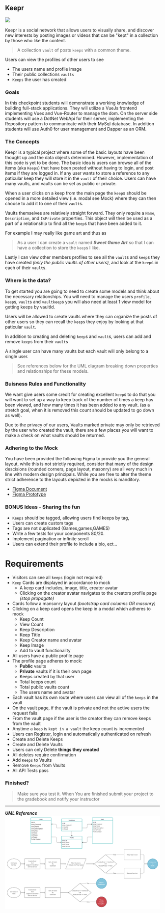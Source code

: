 ## Keepr

<img class="img-responsive" src="https://images.unsplash.com/photo-1462045504115-6c1d931f07d1?ixlib=rb-1.2.1&auto=format&fit=crop&w=1951&q=80">

Keepr is a social network that allows users to visually share, and discover new interests by posting images or videos that can be "kept" in a collection by those who like the content.

> A collection `vault` of posts `keeps` with a common theme. 

Users can view the profiles of other users to see
- The users name and profile image
- Their public collections `vaults`
- `Keeps` the user has created

### Goals

In this checkpoint students will demonstrate a working knowledge of building full-stack applications. They will utilize a VueJs frontend implementing Vuex and Vue-Router to manage the dom. On the server side students will use a DotNet WebApi for their server, implementing the Repository pattern to communicate with their MySql database. In addition students will use Auth0 for user management and Dapper as an ORM.

### The Concepts

Keepr is a typical project where some of the basic layouts have been thought up and the data objects determined. However, implementation of this code is yet to be done. The basic idea is users can browse all of the items (aka `Keeps`) that have been posted without having to login, and post items if they are logged in. If any user wants to store a reference to any paticular keep they will store it in the `vault` of their choice. Users can have many vaults, and vaults can be set as public or private.

When a user clicks on a keep from the main page the `keep`s should be opened in a more detailed view (i.e. modal see Mock) where they can then choose to add it to one of their `vault`s.

Vaults themselves are relatively straight forward. They only require a `Name`, `Description`, and `IsPrivate` properties. This object will then be used as a part of a relationship to find all the `keep`s that have been added to it. 

For example I may really like game art and thus as 

> As a user I can create a `vault` named **_Sweet Game Art_** so that I can have a collection to store the `keep`s I like.

Lastly I can view other members profiles to see all the `vault`s and `keep`s they have created *(only the public vaults of other users)*, and look at the `keep`s in each of their `vault`s.

### Where is the data?

To get started you are going to need to create some models and think about the necessary relationships. You will need to manage the users `profile`, `keep`s, `vault`s and `vaultkeep`s you will also need at least 1 view model for getting keeps by vaultId.

Users will be allowed to create vaults where they can organize the posts of other users so they can recall the `keep`s they enjoy by looking at that paticular `vault`.

In addition to creating and deleting `keep`s and `vault`s, users can add and remove `keep`s from their `vault`s

A single user can have many vaults but each vault will only belong to a single user. 

> See references below for the UML diagram breaking down properties and relationships for these models.

### Buisness Rules and Functionality

We want give users some credit for creating excellent `keep`s to do that you will want to set up a way to keep track of the number of times a keep has been viewed, and how many times it has been added to any vault. (as a stretch goal, when it is removed this count should be updated to go down as well).

Due to the privacy of our users, Vaults marked private may only be retrieved by the user who created the vault, there are a few places you will want to make a check on what vaults should be returned.

### Adhering to the Mock

You have been provided the following Figma to provide you the general layout, while this is not strictly required, consider that many of the design descisions (rounded corners, page layout, masonry) are all very much in line with modern design principals. While you are free to alter the theme strict adherence to the layouts depicted in the mocks is manditory. 

- [Figma Document](https://www.figma.com/file/Uui3335TxIEXWzgp4xrX9r/Keepr?node-id=0%3A1)
- [Figma Prototype](https://www.figma.com/proto/Uui3335TxIEXWzgp4xrX9r/Keepr?node-id=1%3A53&scaling=min-zoom)


### BONUS Ideas - Sharing the fun

- `Keeps` should be tagged, allowing users find keeps by tag,
- Users can create custom tags 
- Tags are not duplicated (Games,games,GAMES)
- Write a few tests for your components 80/20.
- Implement pagination or infinite scroll
- Users can extend their profile to include a bio, ect...

# Requirements

- Visitors can see all `keeps` (login not required)
- `Keep` Cards are displayed in accordance to mock
	- A keep card includes, image, title, creator avatar
	- Clicking on the creator avatar navigates to the creators profile page *(stop propagate)*
- Cards follow a mansonry layout *(bootstrap card columns OR masonry)*
- Clicking on a keep card opens the keep in a modal which adheres to mock
	- Keep Count
	- View Count
	- Keep Description
	- Keep Title
	- Keep Creator name and avatar
	- Keep Image
	- Add to vault functionality
- All users have a public profile page
- The profile page adheres to mock:
	- **Public** vaults
	- **Private** vaults if it is their own page
	- Keeps created by that user
	- Total keeps count
	- Total public vaults count
	- The users name and avatar
- Each vault has its own route where users can view all of the `keeps` in the vault
- On the vault page, if the vault is private and not the active users the request fails
- From the vault page if the user is the creator they can remove keeps from the vault
- Anytime a `keep` is `kept in a vault` the keep count is incremented
- Users can Register, login and automatically authenticated on refresh
- Create and Delete Keeps
- Create and Delete Vaults
- Users can only Delete **things they created**
- All deletes require confirmation
- Add `Keeps` to Vaults
- Remove `Keeps` from Vaults
- All API Tests pass

### Finished?

> Make sure you test it. When You are finished submit your project to the gradebook and notify your instructor

---
***UML Reference***
![reference](./References.png)
